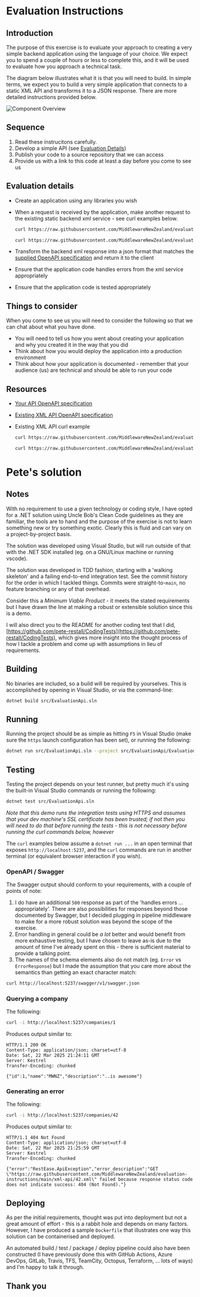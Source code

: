 # Evaluation Instructions

## Introduction

The purpose of this exercise is to evaluate your approach to creating a very simple backend application using the language of your choice. We expect you to spend a couple of hours or less to complete this, and it will be used to evaluate how you approach a technical task.

The diagram below illustrates what it is that you will need to build. In simple terms, we expect you to build a very simple application that connects to a static XML API and transforms it to a JSON response. There are more detailed instructions provided below.

![Component Overview](http://www.plantuml.com/plantuml/proxy?cache=no&src=https://raw.githubusercontent.com/MiddlewareNewZealand/evaluation-instructions/main/images/components.puml)

## Sequence

1. Read these instrucitons carefully.
2. Develop a simple API (see [Evaluation Details](#-Evaluation-details))
3. Publish your code to a source repository that we can access
4. Provide us with a link to this code at least a day before you come to see us

## Evaluation details

- Create an application using any libraries you wish
- When a request is received by the application, make another request to the existing static backend xml service - see curl examples below.

  ```bash
  curl https://raw.githubusercontent.com/MiddlewareNewZealand/evaluation-instructions/main/xml-api/1.xml
  ```

  ```bash
  curl https://raw.githubusercontent.com/MiddlewareNewZealand/evaluation-instructions/main/xml-api/2.xml
  ```

- Transform the backend xml response into a json format that matches the [supplied OpenAPI specification](./openapi-companies.yaml) and return it to the client
- Ensure that the application code handles errors from the xml service appropriately
- Ensure that the application code is tested appropriately

## Things to consider

When you come to see us you will need to consider the following so that we can chat about what you have done.

- You will need to tell us how you went about creating your application and why you created it in the way that you did
- Think about how you would deploy the application into a production environment
- Think about how your application is documented - remember that your audience (us) are technical and should be able to run your code

## Resources

- [Your API OpenAPI specification](./openapi-companies.yaml)
- [Existing XML API OpenAPI specification](./xml-api/openapi-xml.yaml)
- Existing XML API curl example

  ```bash
  curl https://raw.githubusercontent.com/MiddlewareNewZealand/evaluation-instructions/main/xml-api/1.xml
  ```

  ```bash
  curl https://raw.githubusercontent.com/MiddlewareNewZealand/evaluation-instructions/main/xml-api/2.xml
  ```

# Pete's solution

## Notes

With no requirement to use a given technology or coding style, I have opted for a .NET solution using Uncle Bob's Clean Code guidelines as they are familiar, the tools are to hand and the purpose of the exercise is not to learn something new or try something exotic.  Clearly this is fluid and can vary on a project-by-project basis.

The solution was developed using Visual Studio, but will run outside of that with the .NET SDK installed (eg. on a GNU/Linux machine or running vscode).

The solution was developed in TDD fashion, starting with a 'walking skeleton' and a failing end-to-end integration test.  See the commit history for the order in which I tackled things.  Commits were straight-to-`main`, no feature branching or any of that overhead.

Consider this a *Minimum Viable Product* - it meets the stated requirements but I have drawn the line at making a robust or extensible solution since this is a demo.

I will also direct you to the README for another coding test that I did, [https://github.com/pete-restall/CodingTests](https://github.com/pete-restall/CodingTests), which gives more insight into the thought process of how I tackle a problem and come up with assumptions in lieu of requirements.

## Building

No binaries are included, so a build will be required by yourselves.  This is accomplished by opening in Visual Studio, or via the command-line:
```bash
dotnet build src/EvaluationApi.sln
```

## Running

Running the project should be as simple as hitting `F5` in Visual Studio (make sure the `https` launch configuration has been set), or running the following:
```bash
dotnet run src/EvaluationApi.sln --project src/EvaluationApi/EvaluationApi.csproj
```

## Testing

Testing the project depends on your test runner, but pretty much it's using the built-in Visual Studio commands or running the following:
```bash
dotnet test src/EvaluationApi.sln
```
*Note that this demo runs the integration tests using HTTPS and assumes that your dev machine's SSL certificate has been trusted; if not then you will need to do that before running the tests - this is not necessary before running the curl commands below, however*

The `curl` examples below assume a `dotnet run ...` in an open terminal that exposes `http://localhost:5237`, and the `curl` commands are run in another terminal (or equivalent browser interaction if you wish).

### OpenAPI / Swagger
The Swagger output should conform to your requirements, with a couple of points of note:
1. I do have an additional `500` response as part of the 'handles errors ... appropriately'.  There are also possibilities for responses beyond those documented by Swagger, but I decided plugging in pipeline middleware to make for a more robust solution was beyond the scope of the exercise.
2. Error handling in general could be *a lot* better and would benefit from more exhaustive testing, but I have chosen to leave as-is due to the amount of time I've already spent on this - there is sufficient material to provide a talking point.
3. The names of the schema elements also do not match (eg. `Error` vs `ErrorResponse`) but I made the assumption that you care more about the semantics than getting an exact character match:
```bash
curl http://localhost:5237/swagger/v1/swagger.json
```

### Querying a company
The following:
```bash
curl -i http://localhost:5237/companies/1
```
Produces output similar to:
```
HTTP/1.1 200 OK
Content-Type: application/json; charset=utf-8
Date: Sat, 22 Mar 2025 21:24:11 GMT
Server: Kestrel
Transfer-Encoding: chunked

{"id":1,"name":"MWNZ","description":"..is awesome"}
```

### Generating an error
The following:
```bash
curl -i http://localhost:5237/companies/42
```
Produces output similar to:
```
HTTP/1.1 404 Not Found
Content-Type: application/json; charset=utf-8
Date: Sat, 22 Mar 2025 21:25:59 GMT
Server: Kestrel
Transfer-Encoding: chunked

{"error":"RestEase.ApiException","error_description":"GET \"https://raw.githubusercontent.com/MiddlewareNewZealand/evaluation-instructions/main/xml-api/42.xml\" failed because response status code does not indicate success: 404 (Not Found)."}
```

## Deploying

As per the initial requirements, thought was put into deployment but not a great amount of effort - this is a rabbit hole and depends on many factors.  However, I have produced a sample `Dockerfile` that illustrates one way this solution can be containerised and deployed.

An automated build / test / package / deploy pipeline could also have been constructed (I have previously done this with GitHub Actions, Azure DevOps, GitLab, Travis, TFS, TeamCity, Octopus, Terraform, ... lots of ways) and I'm happy to talk it through.

## Thank you
